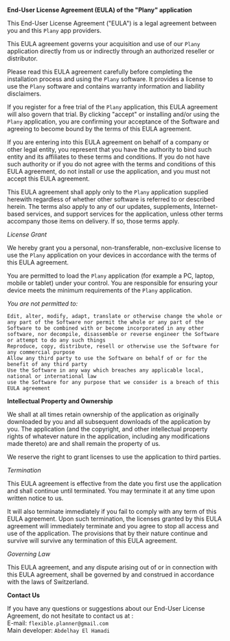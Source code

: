 
**End-User License Agreement (EULA) of the "Plany" application**

This End-User License Agreement ("EULA") is a legal agreement between you and this `Plany` app providers.

This EULA agreement governs your acquisition and use of our `Plany` application directly from us or indirectly through an authorized reseller or distributor.

Please read this EULA agreement carefully before completing the installation process and using the `Plany` software. It provides a license to use the `Plany` software and contains warranty information and liability disclaimers.

If you register for a free trial of the `Plany` application, this EULA agreement will also govern that trial. By clicking "accept" or installing and/or using the `Plany` application, you are confirming your acceptance of the Software and agreeing to become bound by the terms of this EULA agreement.

If you are entering into this EULA agreement on behalf of a company or other legal entity, you represent that you have the authority to bind such entity and its affiliates to these terms and conditions. If you do not have such authority or if you do not agree with the terms and conditions of this EULA agreement, do not install or use the application, and you must not accept this EULA agreement.

This EULA agreement shall apply only to the `Plany` application supplied herewith regardless of whether other software is referred to or described herein. The terms also apply to any of our updates, supplements, Internet-based services, and support services for the application, unless other terms accompany those items on delivery. If so, those terms apply.

*License Grant*

We hereby grant you a personal, non-transferable, non-exclusive license to use the `Plany` application on your devices in accordance with the terms of this EULA agreement.

You are permitted to load the `Plany` application (for example a PC, laptop, mobile or tablet) under your control. You are responsible for ensuring your device meets the minimum requirements of the `Plany` application.

*You are not permitted to:*

    Edit, alter, modify, adapt, translate or otherwise change the whole or any part of the Software nor permit the whole or any part of the Software to be combined with or become incorporated in any other software, nor decompile, disassemble or reverse engineer the Software or attempt to do any such things
    Reproduce, copy, distribute, resell or otherwise use the Software for any commercial purpose
    Allow any third party to use the Software on behalf of or for the benefit of any third party
    Use the Software in any way which breaches any applicable local, national or international law
    use the Software for any purpose that we consider is a breach of this EULA agreement

**Intellectual Property and Ownership**

We shall at all times retain ownership of the application as originally downloaded by you and all subsequent downloads of the application by you. The application (and the copyright, and other intellectual property rights of whatever nature in the application, including any modifications made thereto) are and shall remain the property of us.

We reserve the right to grant licenses to use the application to third parties.

*Termination*

This EULA agreement is effective from the date you first use the application and shall continue until terminated. You may terminate it at any time upon written notice to us.

It will also terminate immediately if you fail to comply with any term of this EULA agreement. Upon such termination, the licenses granted by this EULA agreement will immediately terminate and you agree to stop all access and use of the application. The provisions that by their nature continue and survive will survive any termination of this EULA agreement.

*Governing Law*

This EULA agreement, and any dispute arising out of or in connection with this EULA agreement, shall be governed by and construed in accordance with the laws of Switzerland.

**Contact Us**

If you have any questions or suggestions about our End-User License Agreement, do not hesitate to contact us at :\
E-mail: `flexible.planner@gmail.com`\
Main developer: `Abdelhay El Hamadi`